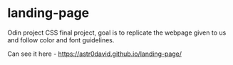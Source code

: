 # landing-page

Odin project CSS final project, goal is to replicate the webpage given to us and follow color and font guidelines.

Can see it here - https://astr0david.github.io/landing-page/
